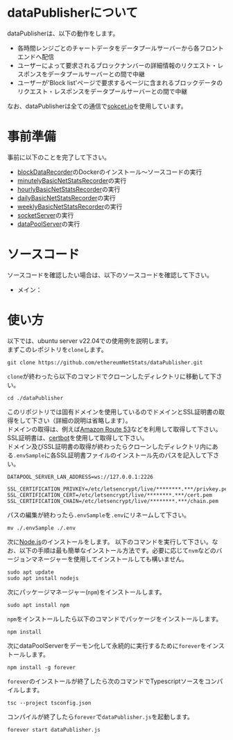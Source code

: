 # dataPublisherについて

dataPublisherは、以下の動作をします。
- 各時間レンジごとのチャートデータをデータプールサーバーから各フロントエンドへ配信
- ユーザーによって要求されるブロックナンバーの詳細情報のリクエスト・レスポンスをデータプールサーバーとの間で中継
- ユーザーが'Block list'ページで要求するページに含まれるブロックデータのリクエスト・レスポンスをデータプールサーバーとの間で中継

なお、dataPublisherは全ての通信で[sokcet.io](https://socket.io/)を使用しています。  

# 事前準備
事前に以下のことを完了して下さい。
- [blockDataRecorder](https://github.com/ethereumNetStats/blockDataRecorder)のDockerのインストール〜ソースコードの実行
- [minutelyBasicNetStatsRecorder](https://github.com/ethereumNetStats/minutelyBasicNetStatsRecorder)の実行
- [hourlyBasicNetStatsRecorder](https://github.com/ethereumNetStats/hourlyBasicNetStatsRecorder)の実行
- [dailyBasicNetStatsRecorder](https://github.com/ethereumNetStats/dailyBasicNetStatsRecorder)の実行
- [weeklyBasicNetStatsRecorder](https://github.com/ethereumNetStats/weeklyBasicNetStatsRecorder)の実行
- [socketServer](https://github.com/ethereumNetStats/socketServer)の実行
- [dataPoolServer](https://github.com/ethereumNetStats/dataPoolServer)の実行

# ソースコード
ソースコードを確認したい場合は、以下のソースコードを確認して下さい。
- メイン：

# 使い方
以下では、ubuntu server v22.04での使用例を説明します。  
まずこのレポジトリを`clone`します。
```shell
git clone https://github.com/ethereumNetStats/dataPublisher.git
```
`clone`が終わったら以下のコマンドでクローンしたディレクトリに移動して下さい。
```shell
cd ./dataPublisher
```
このリポジトリでは固有ドメインを使用しているのでドメインとSSL証明書の取得をして下さい（詳細の説明は省略します）。  
ドメインの取得は、例えば[Amazon Route 53](https://aws.amazon.com/jp/route53/)などを利用して取得して下さい。  
SSL証明書は、[certbot](https://certbot.eff.org/)を使用して取得して下さい。  
ドメイン及びSSL証明書の取得が終わったらクローンしたディレクトリ内にある`.envSample`に各SSL証明書ファイルのインストール先のパスを記入して下さい。
```shell
DATAPOOL_SERVER_LAN_ADDRESS=ws://127.0.0.1:2226

SSL_CERTIFICATION_PRIVKEY=/etc/letsencrypt/live/********.***/privkey.pem
SSL_CERTIFICATION_CERT=/etc/letsencrypt/live/********.***/cert.pem
SSL_CERTIFICATION_CHAIN=/etc/letsencrypt/live/********.***/chain.pem
```
パスの編集が終わったら`.envSample`を`.env`にリネームして下さい。
```shell
mv ./.envSample ./.env
```
次に[Node.js](https://nodejs.org/ja/)のインストールをします。
以下のコマンドを実行して下さい。なお、以下の手順は最も簡単なインストール方法です。必要に応じて`nvm`などのバージョンマネージャーを使用してインストールしても構いません。
```shell
sudo apt update
sudo apt install nodejs
```
次にパッケージマネージャー(`npm`)をインストールします。
```shell
sudo apt install npm
```
`npm`をインストールしたら以下のコマンドでパッケージをインストールします。
```shell
npm install
```
次にdataPoolServerをデーモン化して永続的に実行するために`forever`をインストールします。
```shell
npm install -g forever
```
`forever`のインストールが終了したら次のコマンドでTypescriptソースをコンパイルします。
```shell
tsc --project tsconfig.json
```
コンパイルが終了したら`forever`で`dataPublisher.js`を起動します。
```shell
forever start dataPublisher.js
```
